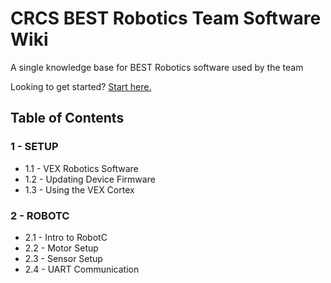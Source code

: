# CRCS BEST Robotics Team Software Wiki

A single knowledge base for BEST Robotics software used by the team

Looking to get started? [Start here.](https://github.com/crcsrobotics/wiki/blob/main/1%20-%20SETUP/1%20-%20SOFTWARE.md)

## Table of Contents

### 1 - SETUP

- 1.1 - VEX Robotics Software
- 1.2 - Updating Device Firmware
- 1.3 - Using the VEX Cortex

### 2 - ROBOTC

- 2.1 - Intro to RobotC
- 2.2 - Motor Setup
- 2.3 - Sensor Setup
- 2.4 - UART Communication
